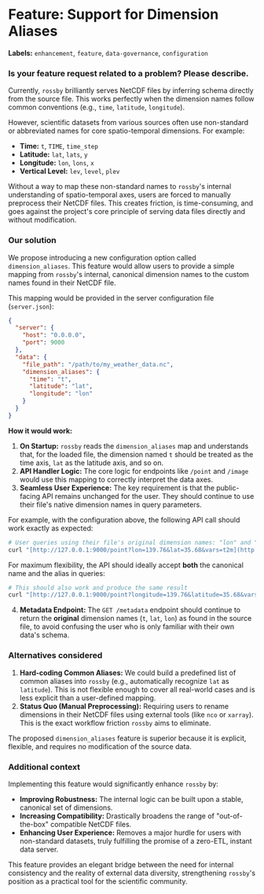 # Feature: Support for Dimension Aliases

**Labels:** `enhancement`, `feature`, `data-governance`, `configuration`

### Is your feature request related to a problem? Please describe.

Currently, `rossby` brilliantly serves NetCDF files by inferring schema directly from the source file. This works perfectly when the dimension names follow common conventions (e.g., `time`, `latitude`, `longitude`).

However, scientific datasets from various sources often use non-standard or abbreviated names for core spatio-temporal dimensions. For example:
- **Time:** `t`, `TIME`, `time_step`
- **Latitude:** `lat`, `lats`, `y`
- **Longitude:** `lon`, `lons`, `x`
- **Vertical Level:** `lev`, `level`, `plev`

Without a way to map these non-standard names to `rossby`'s internal understanding of spatio-temporal axes, users are forced to manually preprocess their NetCDF files. This creates friction, is time-consuming, and goes against the project's core principle of serving data files directly and without modification.

### Our solution

We propose introducing a new configuration option called `dimension_aliases`. This feature would allow users to provide a simple mapping from `rossby`'s internal, canonical dimension names to the custom names found in their NetCDF file.

This mapping would be provided in the server configuration file (`server.json`):

```json
{
  "server": {
    "host": "0.0.0.0",
    "port": 9000
  },
  "data": {
    "file_path": "/path/to/my_weather_data.nc",
    "dimension_aliases": {
      "time": "t",
      "latitude": "lat",
      "longitude": "lon"
    }
  }
}
```

**How it would work:**

1.  **On Startup:** `rossby` reads the `dimension_aliases` map and understands that, for the loaded file, the dimension named `t` should be treated as the time axis, `lat` as the latitude axis, and so on.
2.  **API Handler Logic:** The core logic for endpoints like `/point` and `/image` would use this mapping to correctly interpret the data axes.
3.  **Seamless User Experience:** The key requirement is that the public-facing API remains unchanged for the user. They should continue to use their file's native dimension names in query parameters.

For example, with the configuration above, the following API call should work exactly as expected:

```bash
# User queries using their file's original dimension names: "lon" and "lat"
curl "[http://127.0.0.1:9000/point?lon=139.76&lat=35.68&vars=t2m](http://127.0.0.1:9000/point?lon=139.76&lat=35.68&vars=t2m)"
```

For maximum flexibility, the API should ideally accept **both** the canonical name and the alias in queries:
```bash
# This should also work and produce the same result
curl "[http://127.0.0.1:9000/point?longitude=139.76&latitude=35.68&vars=t2m](http://127.0.0.1:9000/point?longitude=139.76&latitude=35.68&vars=t2m)"
```

4.  **Metadata Endpoint:** The `GET /metadata` endpoint should continue to return the **original** dimension names (`t`, `lat`, `lon`) as found in the source file, to avoid confusing the user who is only familiar with their own data's schema.

### Alternatives considered

1.  **Hard-coding Common Aliases:** We could build a predefined list of common aliases into `rossby` (e.g., automatically recognize `lat` as `latitude`). This is not flexible enough to cover all real-world cases and is less explicit than a user-defined mapping.
2.  **Status Quo (Manual Preprocessing):** Requiring users to rename dimensions in their NetCDF files using external tools (like `nco` or `xarray`). This is the exact workflow friction `rossby` aims to eliminate.

The proposed `dimension_aliases` feature is superior because it is explicit, flexible, and requires no modification of the source data.

### Additional context

Implementing this feature would significantly enhance `rossby` by:
-   **Improving Robustness:** The internal logic can be built upon a stable, canonical set of dimensions.
-   **Increasing Compatibility:** Drastically broadens the range of "out-of-the-box" compatible NetCDF files.
-   **Enhancing User Experience:** Removes a major hurdle for users with non-standard datasets, truly fulfilling the promise of a zero-ETL, instant data server.

This feature provides an elegant bridge between the need for internal consistency and the reality of external data diversity, strengthening `rossby`'s position as a practical tool for the scientific community.
